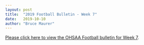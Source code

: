 ```yaml
---
layout: post
title:  "2019 Football Bulletin - Week 7"
date:   2019-10-10
author: "Bruce Maurer"
---
```


[Please click here to view the OHSAA Football bulletin for Week
7](https://storage.googleapis.com/ohsaa-websites/bulletins/2019/2019%20Week%207%20Bulletin.pdf).
